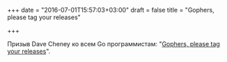 +++
date = "2016-07-01T15:57:03+03:00"
draft = false
title = "Gophers, please tag your releases"

+++

<p>Призыв&nbsp;Dave Cheney ко всем Go программистам: &quot;<a href="http://dave.cheney.net/2016/06/24/gophers-please-tag-your-releases">Gophers, please tag your releases</a>&quot;.</p>

